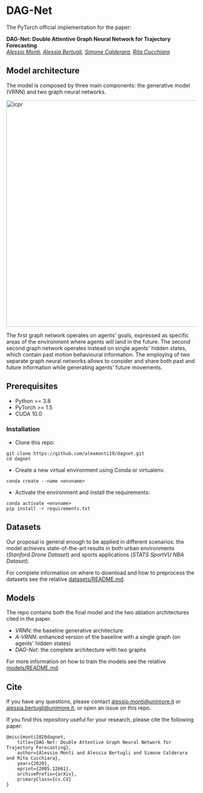 # DAG-Net
The PyTorch official implementation for the paper:

**DAG-Net: Double Attentive Graph Neural Network for Trajectory Forecasting**  
*<a href="https://github.com/alexmonti19">Alessio Monti</a>,
<a href="https://aimagelab.ing.unimore.it/imagelab/person.asp?idpersona=110">Alessia Bertugli</a>,
<a href="https://aimagelab.ing.unimore.it/imagelab/person.asp?idpersona=38">Simone Calderara</a>,
<a href="https://aimagelab.ing.unimore.it/imagelab/person.asp?idpersona=1">Rita Cucchiara</a>*  

## Model architecture
The model is composed by three main components: the generative model (VRNN) and two graph neural networks.

<img src="icpr.png" alt="icpr" width="600" style="align:center" />
 
The first graph network operates on agents' goals, expressed as specific areas of the environment where agents 
will land in the future. The second second graph network operates instead on single agents' hidden states, 
which contain past motion behavioural information. The employing of two separate graph neural networks allows to consider 
and share both past and future information while generating agents' future movements.


## Prerequisites

* Python >= 3.8
* PyTorch >= 1.5
* CUDA 10.0

### Installation

* Clone this repo:
```
git clone https://github.com/alexmonti19/dagnet.git
cd dagnet
```

* Create a new virtual environment using Conda or virtualenv. 
```
conda create --name <envname>
```
* Activate the environment and install the requirements:
```
conda activate <envname>
pip install -r requirements.txt
```


## Datasets
Our proposal is general enough to be applied in different scenarios: the model achieves state-of-the-art results in both
urban environments (*Stanford Drone Dataset*) and sports applications (*STATS SportVU NBA Dataset*).   

For complete information on where to download and how to preprocess the datasets see the relative 
[datasets/README.md](./datasets/README.md).

## Models
The repo contains both the final model and the two ablation architectures cited in the paper.
- *VRNN*: the baseline generative architecture
- *A-VRNN*: enhanced version of the baseline with a single graph (on agents' hidden states)
- *DAG-Net*: the complete architecture with two graphs

For more information on how to train the models see the relative [models/README.md](./models/README.md).

## Cite
If you have any questions, please contact [alessio.monti@unimore.it](mailto:alessio.monti@unimore.it) or 
[alessia.bertugli@unimore.it](mailto:alessia.bertugli@unimore.it), or open an issue on this repo. 

If you find this repository useful for your research, please cite the following paper:
```
@misc{monti2020dagnet,
    title={DAG-Net: Double Attentive Graph Neural Network for Trajectory Forecasting},
    author={Alessio Monti and Alessia Bertugli and Simone Calderara and Rita Cucchiara},
    year={2020},
    eprint={2005.12661},
    archivePrefix={arXiv},
    primaryClass={cs.CV}
}
```
